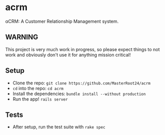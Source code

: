# acrm

αCRM: A Customer Relationship Management system.

## WARNING

This project is very much work in progress, so please expect things to not work and obviously don't use it for anything
mission critical!

## Setup
* Clone the repo: `git clone https://github.com/MasterRoot24/acrm`
* `cd` into the repo: `cd acrm`
* Install the dependencies: `bundle install --without production`
* Run the app! `rails server`

## Tests
* After setup, run the test suite with `rake spec`

